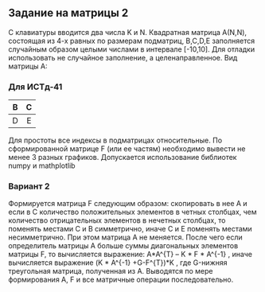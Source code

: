 ## Задание на матрицы 2

С клавиатуры вводится два числа K и N. Квадратная матрица А(N,N), состоящая из 4-х равных по размерам подматриц, B,C,D,E заполняется случайным образом целыми числами в интервале [-10,10]. Для отладки использовать не случайное заполнение, а целенаправленное. Вид матрицы А: 

### Для ИСТд-41                                   

|  B   |  C   |
| :--: | :--: |
|  D   |  E   |

Для простоты все индексы в подматрицах относительные. 
По сформированной матрице F (или ее частям) необходимо вывести не менее 3 разных графиков.
Допускается использование библиотек numpy  и mathplotlib

### Вариант 2
Формируется матрица F следующим образом: скопировать в нее А и если в С количество положительных элементов в четных столбцах, чем количество отрицательных  элементов в нечетных столбцах, то поменять местами С и В симметрично, иначе С и Е поменять местами несимметрично. При этом матрица А не меняется. После чего если определитель матрицы А больше суммы диагональных элементов матрицы F, то вычисляется выражение: 
A*A^{T} – K * F * A^{-1}
, иначе вычисляется выражение
 (K * A^{-1} +G-F^{Т})*K
, где G-нижняя треугольная матрица, полученная из А. Выводятся по мере формирования А, F и все матричные операции последовательно.
